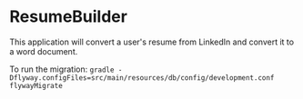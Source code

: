 # ResumeBuilder
This application will convert a user's resume from LinkedIn and convert it to a word document. 

To run the migration:
`gradle -Dflyway.configFiles=src/main/resources/db/config/development.conf flywayMigrate`
